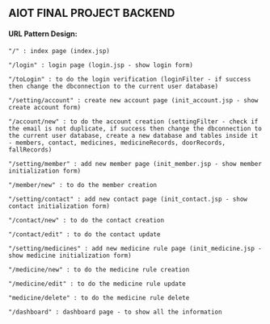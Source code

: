 ## AIOT FINAL PROJECT BACKEND

#### URL Pattern Design:
	"/" : index page (index.jsp)

	"/login" : login page (login.jsp - show login form)

	"/toLogin" : to do the login verification (loginFilter - if success then change the dbconnection to the current user database)

	"/setting/account" : create new account page (init_account.jsp - show create account form)

	"/account/new" : to do the account creation (settingFilter - check if the email is not duplicate, if success then change the dbconnection to the current user database, create a new database and tables inside it - members, contact, medicines, medicineRecords, doorRecords, fallRecords)

	"/setting/member" : add new member page (init_member.jsp - show member initialization form)

	"/member/new" : to do the member creation

	"/setting/contact" : add new contact page (init_contact.jsp - show contact initialization form)

	"/contact/new" : to do the contact creation

	"/contact/edit" : to do the contact update

	"/setting/medicines" : add new medicine rule page (init_medicine.jsp - show medicine initialization form)

	"/medicine/new" : to do the medicine rule creation

	"/medicine/edit" : to do the medicine rule update

	"medicine/delete" : to do the medicine rule delete

	"/dashboard" : dashboard page - to show all the information
